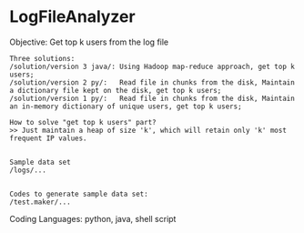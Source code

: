 # LogFileAnalyzer
Objective: Get top k users from the log file

```
Three solutions:
/solution/version 3 java/: Using Hadoop map-reduce approach, get top k users;
/solution/version 2 py/:   Read file in chunks from the disk, Maintain a dictionary file kept on the disk, get top k users;
/solution/version 1 py/:   Read file in chunks from the disk, Maintain an in-memory dictionary of unique users, get top k users;

How to solve "get top k users" part?
>> Just maintain a heap of size 'k', which will retain only 'k' most frequent IP values.


Sample data set
/logs/...


Codes to generate sample data set:
/test.maker/...

```
Coding Languages: python, java, shell script